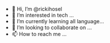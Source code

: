- 👋 Hi, I’m @rickihosel
- 👀 I’m interested in tech ...
- 🌱 I’m currently learning all language...
- 💞️ I’m looking to collaborate on ...
- 📫 How to reach me ...

<!---
rickihosel/rickihosel is a ✨ special ✨ repository because its `README.md` (this file) appears on your GitHub profile.
You can click the Preview link to take a look at your changes.
--->
